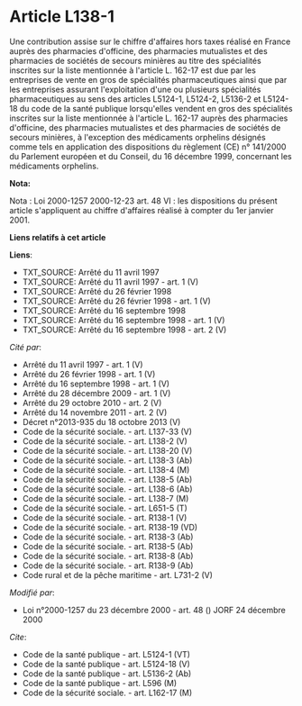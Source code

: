 # Article L138-1

Une contribution assise sur le chiffre d'affaires hors taxes réalisé en France auprès des pharmacies d'officine, des
pharmacies mutualistes et des pharmacies de sociétés de secours minières au titre des spécialités inscrites sur la liste
mentionnée à l'article L. 162-17 est due par les entreprises de vente en gros de spécialités pharmaceutiques ainsi que par
les entreprises assurant l'exploitation d'une ou plusieurs spécialités pharmaceutiques au sens des articles L5124-1, L5124-2,
L5136-2 et L5124-18 du code de la santé publique lorsqu'elles vendent en gros des spécialités inscrites sur la liste
mentionnée à l'article L. 162-17 auprès des pharmacies d'officine, des pharmacies mutualistes et des pharmacies de sociétés
de secours minières, à l'exception des médicaments orphelins désignés comme tels en application des dispositions du règlement
(CE) n° 141/2000 du Parlement européen et du Conseil, du 16 décembre 1999, concernant les médicaments orphelins.

**Nota:**

Nota : Loi 2000-1257 2000-12-23 art. 48 VI : les dispositions du présent article s'appliquent au chiffre d'affaires réalisé à
compter du 1er janvier 2001.

**Liens relatifs à cet article**

**Liens**:

  - TXT_SOURCE: Arrêté du 11 avril 1997
  - TXT_SOURCE: Arrêté du 11 avril 1997 - art. 1 (V)
  - TXT_SOURCE: Arrêté du 26 février 1998
  - TXT_SOURCE: Arrêté du 26 février 1998 - art. 1 (V)
  - TXT_SOURCE: Arrêté du 16 septembre 1998
  - TXT_SOURCE: Arrêté du 16 septembre 1998 - art. 1 (V)
  - TXT_SOURCE: Arrêté du 16 septembre 1998 - art. 2 (V)

_Cité par_:

  - Arrêté du 11 avril 1997 - art. 1 (V)
  - Arrêté du 26 février 1998 - art. 1 (V)
  - Arrêté du 16 septembre 1998 - art. 1 (V)
  - Arrêté du 28 décembre 2009 - art. 1 (V)
  - Arrêté du 29 octobre 2010 - art. 2 (V)
  - Arrêté du 14 novembre 2011 - art. 2 (V)
  - Décret n°2013-935 du 18 octobre 2013 (V)
  - Code de la sécurité sociale. - art. L137-33 (V)
  - Code de la sécurité sociale. - art. L138-2 (V)
  - Code de la sécurité sociale. - art. L138-20 (V)
  - Code de la sécurité sociale. - art. L138-3 (Ab)
  - Code de la sécurité sociale. - art. L138-4 (M)
  - Code de la sécurité sociale. - art. L138-5 (Ab)
  - Code de la sécurité sociale. - art. L138-6 (Ab)
  - Code de la sécurité sociale. - art. L138-7 (M)
  - Code de la sécurité sociale. - art. L651-5 (T)
  - Code de la sécurité sociale. - art. R138-1 (V)
  - Code de la sécurité sociale. - art. R138-19 (VD)
  - Code de la sécurité sociale. - art. R138-3 (Ab)
  - Code de la sécurité sociale. - art. R138-5 (Ab)
  - Code de la sécurité sociale. - art. R138-8 (Ab)
  - Code de la sécurité sociale. - art. R138-9 (Ab)
  - Code rural et de la pêche maritime - art. L731-2 (V)

_Modifié par_:

  - Loi n°2000-1257 du 23 décembre 2000 - art. 48 () JORF 24 décembre 2000

_Cite_:

  - Code de la santé publique - art. L5124-1 (VT)
  - Code de la santé publique - art. L5124-18 (V)
  - Code de la santé publique - art. L5136-2 (Ab)
  - Code de la santé publique - art. L596 (M)
  - Code de la sécurité sociale. - art. L162-17 (M)
